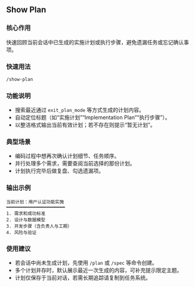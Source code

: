 ## Show Plan

### 核心作用
快速回顾当前会话中已生成的实施计划或执行步骤，避免遗漏任务或忘记确认事项。

### 快速用法
```bash
/show-plan
```

### 功能说明
- 搜索最近通过 `exit_plan_mode` 等方式生成的计划内容。
- 自动定位标题（如“实施计划”“Implementation Plan”“执行步骤”）。
- 以整洁格式输出当前有效计划；若不存在则提示“暂无计划”。

### 典型场景
- 编码过程中想再次确认计划细节、任务顺序。
- 并行处理多个需求，需要查阅当前选择的那份计划。
- 计划执行完毕后做复盘、勾选遗漏项。

### 输出示例
```
当前计划：用户认证功能实施
━━━━━━━━━━━━━━━━━━━━━━
1. 需求和成功标准
2. 设计与数据模型
3. 开发步骤（含负责人与工期）
4. 风险与验证
```

### 使用建议
- 若会话中尚未生成计划，先使用 `/plan` 或 `/spec` 等命令创建。
- 多个计划并存时，默认展示最近一次生成的内容，可补充提示限定主题。
- 计划仅保存于当前对话，若需长期追踪请复制到任务系统。
